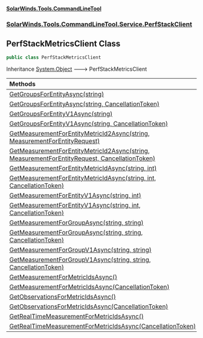 #### [SolarWinds.Tools.CommandLineTool](index.md 'index')
### [SolarWinds.Tools.CommandLineTool.Service.PerfStackClient](index.md#SolarWinds.Tools.CommandLineTool.Service.PerfStackClient 'SolarWinds.Tools.CommandLineTool.Service.PerfStackClient')

## PerfStackMetricsClient Class

```csharp
public class PerfStackMetricsClient
```

Inheritance [System.Object](https://docs.microsoft.com/en-us/dotnet/api/System.Object 'System.Object') &#129106; PerfStackMetricsClient

| Methods | |
| :--- | :--- |
| [GetGroupsForEntityAsync(string)](PerfStackMetricsClient.GetGroupsForEntityAsync(string).md 'SolarWinds.Tools.CommandLineTool.Service.PerfStackClient.PerfStackMetricsClient.GetGroupsForEntityAsync(string)') | |
| [GetGroupsForEntityAsync(string, CancellationToken)](PerfStackMetricsClient.GetGroupsForEntityAsync(string,CancellationToken).md 'SolarWinds.Tools.CommandLineTool.Service.PerfStackClient.PerfStackMetricsClient.GetGroupsForEntityAsync(string, System.Threading.CancellationToken)') | |
| [GetGroupsForEntityV1Async(string)](PerfStackMetricsClient.GetGroupsForEntityV1Async(string).md 'SolarWinds.Tools.CommandLineTool.Service.PerfStackClient.PerfStackMetricsClient.GetGroupsForEntityV1Async(string)') | |
| [GetGroupsForEntityV1Async(string, CancellationToken)](PerfStackMetricsClient.GetGroupsForEntityV1Async(string,CancellationToken).md 'SolarWinds.Tools.CommandLineTool.Service.PerfStackClient.PerfStackMetricsClient.GetGroupsForEntityV1Async(string, System.Threading.CancellationToken)') | |
| [GetMeasurementForEntityMetricId2Async(string, MeasurementForEntityRequest)](PerfStackMetricsClient.GetMeasurementForEntityMetricId2Async(string,MeasurementForEntityRequest).md 'SolarWinds.Tools.CommandLineTool.Service.PerfStackClient.PerfStackMetricsClient.GetMeasurementForEntityMetricId2Async(string, SolarWinds.Tools.CommandLineTool.Service.PerfStackClient.MeasurementForEntityRequest)') | |
| [GetMeasurementForEntityMetricId2Async(string, MeasurementForEntityRequest, CancellationToken)](PerfStackMetricsClient.GetMeasurementForEntityMetricId2Async(string,MeasurementForEntityRequest,CancellationToken).md 'SolarWinds.Tools.CommandLineTool.Service.PerfStackClient.PerfStackMetricsClient.GetMeasurementForEntityMetricId2Async(string, SolarWinds.Tools.CommandLineTool.Service.PerfStackClient.MeasurementForEntityRequest, System.Threading.CancellationToken)') | |
| [GetMeasurementForEntityMetricIdAsync(string, int)](PerfStackMetricsClient.GetMeasurementForEntityMetricIdAsync(string,int).md 'SolarWinds.Tools.CommandLineTool.Service.PerfStackClient.PerfStackMetricsClient.GetMeasurementForEntityMetricIdAsync(string, int)') | |
| [GetMeasurementForEntityMetricIdAsync(string, int, CancellationToken)](PerfStackMetricsClient.GetMeasurementForEntityMetricIdAsync(string,int,CancellationToken).md 'SolarWinds.Tools.CommandLineTool.Service.PerfStackClient.PerfStackMetricsClient.GetMeasurementForEntityMetricIdAsync(string, int, System.Threading.CancellationToken)') | |
| [GetMeasurementForEntityV1Async(string, int)](PerfStackMetricsClient.GetMeasurementForEntityV1Async(string,int).md 'SolarWinds.Tools.CommandLineTool.Service.PerfStackClient.PerfStackMetricsClient.GetMeasurementForEntityV1Async(string, int)') | |
| [GetMeasurementForEntityV1Async(string, int, CancellationToken)](PerfStackMetricsClient.GetMeasurementForEntityV1Async(string,int,CancellationToken).md 'SolarWinds.Tools.CommandLineTool.Service.PerfStackClient.PerfStackMetricsClient.GetMeasurementForEntityV1Async(string, int, System.Threading.CancellationToken)') | |
| [GetMeasurementForGroupAsync(string, string)](PerfStackMetricsClient.GetMeasurementForGroupAsync(string,string).md 'SolarWinds.Tools.CommandLineTool.Service.PerfStackClient.PerfStackMetricsClient.GetMeasurementForGroupAsync(string, string)') | |
| [GetMeasurementForGroupAsync(string, string, CancellationToken)](PerfStackMetricsClient.GetMeasurementForGroupAsync(string,string,CancellationToken).md 'SolarWinds.Tools.CommandLineTool.Service.PerfStackClient.PerfStackMetricsClient.GetMeasurementForGroupAsync(string, string, System.Threading.CancellationToken)') | |
| [GetMeasurementForGroupV1Async(string, string)](PerfStackMetricsClient.GetMeasurementForGroupV1Async(string,string).md 'SolarWinds.Tools.CommandLineTool.Service.PerfStackClient.PerfStackMetricsClient.GetMeasurementForGroupV1Async(string, string)') | |
| [GetMeasurementForGroupV1Async(string, string, CancellationToken)](PerfStackMetricsClient.GetMeasurementForGroupV1Async(string,string,CancellationToken).md 'SolarWinds.Tools.CommandLineTool.Service.PerfStackClient.PerfStackMetricsClient.GetMeasurementForGroupV1Async(string, string, System.Threading.CancellationToken)') | |
| [GetMeasurementForMetricIdsAsync()](PerfStackMetricsClient.GetMeasurementForMetricIdsAsync().md 'SolarWinds.Tools.CommandLineTool.Service.PerfStackClient.PerfStackMetricsClient.GetMeasurementForMetricIdsAsync()') | |
| [GetMeasurementForMetricIdsAsync(CancellationToken)](PerfStackMetricsClient.GetMeasurementForMetricIdsAsync(CancellationToken).md 'SolarWinds.Tools.CommandLineTool.Service.PerfStackClient.PerfStackMetricsClient.GetMeasurementForMetricIdsAsync(System.Threading.CancellationToken)') | |
| [GetObservationsForMetricIdsAsync()](PerfStackMetricsClient.GetObservationsForMetricIdsAsync().md 'SolarWinds.Tools.CommandLineTool.Service.PerfStackClient.PerfStackMetricsClient.GetObservationsForMetricIdsAsync()') | |
| [GetObservationsForMetricIdsAsync(CancellationToken)](PerfStackMetricsClient.GetObservationsForMetricIdsAsync(CancellationToken).md 'SolarWinds.Tools.CommandLineTool.Service.PerfStackClient.PerfStackMetricsClient.GetObservationsForMetricIdsAsync(System.Threading.CancellationToken)') | |
| [GetRealTimeMeasurementForMetricIdsAsync()](PerfStackMetricsClient.GetRealTimeMeasurementForMetricIdsAsync().md 'SolarWinds.Tools.CommandLineTool.Service.PerfStackClient.PerfStackMetricsClient.GetRealTimeMeasurementForMetricIdsAsync()') | |
| [GetRealTimeMeasurementForMetricIdsAsync(CancellationToken)](PerfStackMetricsClient.GetRealTimeMeasurementForMetricIdsAsync(CancellationToken).md 'SolarWinds.Tools.CommandLineTool.Service.PerfStackClient.PerfStackMetricsClient.GetRealTimeMeasurementForMetricIdsAsync(System.Threading.CancellationToken)') | |
